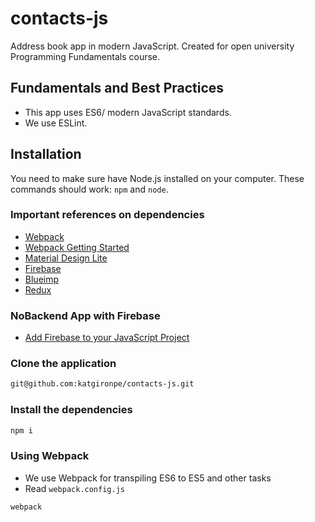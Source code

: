 # contacts-js
Address book app in modern JavaScript. Created for open university Programming Fundamentals course.

## Fundamentals and Best Practices

* This app uses ES6/ modern JavaScript standards.
* We use ESLint.

## Installation

You need to make sure have Node.js installed on your computer. These commands should work: `npm` and `node`.

### Important references on dependencies

* [Webpack](https://webpack.github.io/docs/tutorials/getting-started/)
* [Webpack Getting Started](https://webpack.js.org/guides/getting-started/)
* [Material Design Lite](https://github.com/google/material-design-lite)
* [Firebase](https://www.npmjs.com/package/firebase)
* [Blueimp](https://github.com/blueimp/JavaScript-Templates/blob/master/README.md)
* [Redux](https://github.com/reactjs/redux)

### NoBackend App with Firebase

* <a href="https://firebase.google.com/docs/web/setup" target="_blank">Add Firebase to your JavaScript Project</a>

### Clone the application

```bash
git@github.com:katgironpe/contacts-js.git
```

### Install the dependencies

```bash
npm i
```

### Using Webpack

* We use Webpack for transpiling ES6 to ES5 and other tasks
* Read `webpack.config.js`

```bash
webpack
```

